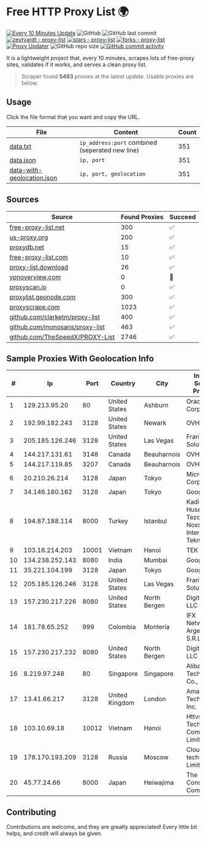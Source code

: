 
# Free HTTP Proxy List 🌍

[![Every 10 Minutes Update](https://github.com/mertguvencli/http-proxy-list/actions/workflows/main.yml/badge.svg?branch=main)](https://github.com/mertguvencli/http-proxy-list/actions/workflows/main.yml)
![GitHub](https://img.shields.io/github/license/mertguvencli/http-proxy-list)
![GitHub last commit](https://img.shields.io/github/last-commit/mertguvencli/http-proxy-list)
[![zevtyardt - proxy-list](https://img.shields.io/static/v1?label=zevtyardt&message=proxy-list&color=blue&logo=github)](https://github.com/zevtyardt/proxy-list "Go to GitHub repo")
[![stars - proxy-list](https://img.shields.io/github/stars/zevtyardt/proxy-list?style=social)](https://github.com/zevtyardt/proxy-list)
[![forks - proxy-list](https://img.shields.io/github/forks/zevtyardt/proxy-list?style=social)](https://github.com/zevtyardt/proxy-list)
[![Proxy Updater](https://github.com/zevtyardt/proxy-list/workflows/Proxy%20Updater/badge.svg)](https://github.com/zevtyardt/proxy-list/actions?query=workflow:"Proxy+Updater")
![GitHub repo size](https://img.shields.io/github/repo-size/zevtyardt/proxy-list)
[![GitHub commit activity](https://img.shields.io/github/commit-activity/m/zevtyardt/proxy-list?logo=commits)](https://github.com/zevtyardt/proxy-list/commits/main)

It is a lightweight project that, every 10 minutes, scrapes lots of free-proxy sites, validates if it works, and serves a clean proxy list.

> Scraper found **5483** proxies at the latest update. Usable proxies are below.

## Usage

Click the file format that you want and copy the URL.

|File|Content|Count|
|----|-------|-----|
|[data.txt](https://raw.githubusercontent.com/mertguvencli/http-proxy-list/main/proxy-list/data.txt)|`ip_address:port` combined (seperated new line)|351|
|[data.json](https://raw.githubusercontent.com/mertguvencli/http-proxy-list/main/proxy-list/data.json)|`ip, port`|351|
|[data-with-geolocation.json](https://raw.githubusercontent.com/mertguvencli/http-proxy-list/main/proxy-list/data-with-geolocation.json)|`ip, port, geolocation`|351|

## Sources

|Source|Found Proxies|Succeed|
|------|-------------|-------|
|[free-proxy-list.net](https://free-proxy-list.net)|300|✅|
|[us-proxy.org](https://www.us-proxy.org)|200|✅|
|[proxydb.net](http://proxydb.net)|15|✅|
|[free-proxy-list.com](https://free-proxy-list.com/?page=&port=&type%5B%5D=http&type%5B%5D=https&up_time=0&search=Search)|10|✅|
|[proxy-list.download](https://www.proxy-list.download/HTTP)|26|✅|
|[vpnoverview.com](https://vpnoverview.com/privacy/anonymous-browsing/free-proxy-servers)|0|🚫|
|[proxyscan.io](https://www.proxyscan.io)|0|✅|
|[proxylist.geonode.com](https://proxylist.geonode.com/api/proxy-list?limit=300&page=1&sort_by=lastChecked&sort_type=desc&protocols=http,https)|300|✅|
|[proxyscrape.com](https://api.proxyscrape.com/v2/?request=displayproxies&protocol=http&timeout=10000&country=all&ssl=all&anonymity=all)|1023|✅|
|[github.com/clarketm/proxy-list](https://raw.githubusercontent.com/clarketm/proxy-list/master/proxy-list-raw.txt)|400|✅|
|[github.com/monosans/proxy-list](https://raw.githubusercontent.com/monosans/proxy-list/main/proxies/http.txt)|463|✅|
|[github.com/TheSpeedX/PROXY-List](https://raw.githubusercontent.com/TheSpeedX/PROXY-List/master/http.txt)|2746|✅|


## Sample Proxies With Geolocation Info

|#|Ip|Port|Country|City|Internet Service Provider|
|-|--|----|-------|----|-------------------------|
|1|129.213.95.20|80|United States|Ashburn|Oracle Corporation|
|2|192.99.182.243|3128|United States|Newark|OVH Hosting|
|3|205.185.126.246|3128|United States|Las Vegas|FranTech Solutions|
|4|144.217.131.61|3148|Canada|Beauharnois|OVH Hosting|
|5|144.217.119.85|3207|Canada|Beauharnois|OVH Hosting|
|6|20.210.26.214|3128|Japan|Tokyo|Microsoft Corporation|
|7|34.146.180.162|3128|Japan|Tokyo|Google LLC|
|8|194.87.188.114|8000|Turkey|Istanbul|Kadir Huseyin Tezcan Nosspeed Internet Teknolojileri|
|9|103.16.214.203|10001|Vietnam|Hanoi|TEK|
|10|134.238.252.143|8080|India|Mumbai|Google LLC|
|11|35.221.104.199|3128|Japan|Tokyo|Google LLC|
|12|205.185.126.246|3128|United States|Las Vegas|FranTech Solutions|
|13|157.230.217.226|8080|United States|North Bergen|DigitalOcean, LLC|
|14|181.78.65.252|999|Colombia|Montería|IFX Networks Argentina S.R.L|
|15|157.230.217.232|8080|United States|North Bergen|DigitalOcean, LLC|
|16|8.219.97.248|80|Singapore|Singapore|Alibaba (US) Technology Co., Ltd.|
|17|13.41.66.217|3128|United Kingdom|London|Amazon Technologies Inc.|
|18|103.10.69.18|10012|Vietnam|Hanoi|Httvserver Technology Company Limited|
|19|178.170.193.209|3128|Russia|Moscow|Cloud technology Limited (Ltd.)|
|20|45.77.24.66|8000|Japan|Heiwajima|The Constant Company|



## Contributing

Contributions are welcome, and they are greatly appreciated! Every
little bit helps, and credit will always be given.

